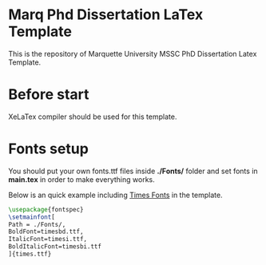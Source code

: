 # Marq Phd Dissertation LaTex Template
This is the repository of Marquette University MSSC PhD Dissertation Latex Template. 

# Before start
XeLaTex compiler should be used for this template.

# Fonts setup
You should put your own fonts.ttf files inside **./Fonts/** folder and set fonts in **main.tex** in order to make everything works.

Below is an quick example including [Times Fonts](https://cs.fit.edu/code/projects/ndworld/repository/revisions/10/show/Resources/Fonts) in the template.

```latex
\usepackage{fontspec}
\setmainfont[
Path = ./Fonts/,
BoldFont=timesbd.ttf,
ItalicFont=timesi.ttf,
BoldItalicFont=timesbi.ttf
]{times.ttf}
```
